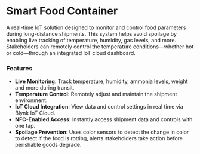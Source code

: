 # Smart Food Container

A real-time IoT solution designed to monitor and control food parameters during long-distance shipments. This system helps avoid spoilage by enabling live tracking of temperature, humidity, gas levels, and more. Stakeholders can remotely control the temperature conditions—whether hot or cold—through an integrated IoT cloud dashboard.

### Features

- **Live Monitoring**: Track temperature, humidity, ammonia levels, weight and more during transit.
- **Temperature Control**: Remotely adjust and maintain the shipment environment.
- **IoT Cloud Integration**: View data and control settings in real time via Blynk IoT Cloud.
- **NFC-Enabled Access**: Instantly access shipment data and controls with one tap.
- **Spoilage Prevention**: Uses color sensors to detect the change in color to detect if the food is rotting, alerts stakeholders take action before perishable goods degrade.
